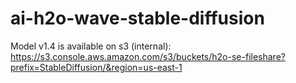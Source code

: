 # ai-h2o-wave-stable-diffusion

Model v1.4 is available on s3 (internal): https://s3.console.aws.amazon.com/s3/buckets/h2o-se-fileshare?prefix=StableDiffusion/&region=us-east-1
